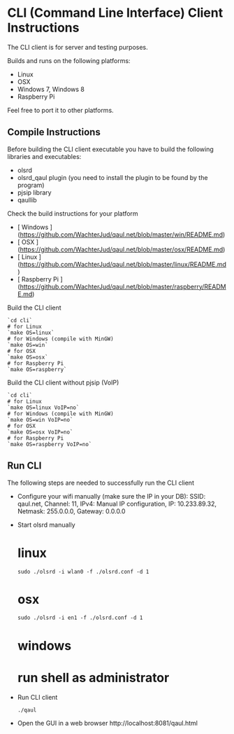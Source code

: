 CLI (Command Line Interface) Client Instructions
================================================

The CLI client is for server and testing purposes.

Builds and runs on the following platforms:

* Linux
* OSX
* Windows 7, Windows 8
* Raspberry Pi

Feel free to port it to other platforms.


Compile Instructions
--------------------

Before building the CLI client executable you have to build the following 
libraries and executables:

* olsrd
* olsrd_qaul plugin 
  (you need to install the plugin to be found by the program)
* pjsip library
* qaullib

Check the build instructions for your platform 
* [ Windows ] (https://github.com/WachterJud/qaul.net/blob/master/win/README.md)
* [ OSX ]     (https://github.com/WachterJud/qaul.net/blob/master/osx/README.md)
* [ Linux ]   (https://github.com/WachterJud/qaul.net/blob/master/linux/README.md)
* [ Raspberry Pi ]   (https://github.com/WachterJud/qaul.net/blob/master/raspberry/README.md)


Build the CLI client

    `cd cli`
    # for Linux
    `make OS=linux`
    # for Windows (compile with MinGW)
    `make OS=win`
    # for OSX
    `make OS=osx`
    # for Raspberry Pi
    `make OS=raspberry`

Build the CLI client without pjsip (VoIP)

    `cd cli`
    # for Linux
    `make OS=linux VoIP=no`
    # for Windows (compile with MinGW)
    `make OS=win VoIP=no`
    # for OSX
    `make OS=osx VoIP=no`
    # for Raspberry Pi
    `make OS=raspberry VoIP=no`


Run CLI
-------

The following steps are needed to successfully run the CLI client

* Configure your wifi manually (make sure the IP in your DB):
  SSID: qaul.net, 
  Channel: 11, 
  IPv4: Manual IP configuration, 
  IP: 10.233.89.32, 
  Netmask: 255.0.0.0, 
  Gateway: 0.0.0.0 

* Start olsrd manually

    # linux
    `sudo ./olsrd -i wlan0 -f ./olsrd.conf -d 1`
    # osx
    `sudo ./olsrd -i en1 -f ./olsrd.conf -d 1`
    # windows 
    # run shell as administrator

* Run CLI client

    `./qaul`

* Open the GUI in a web browser 
  http://localhost:8081/qaul.html


